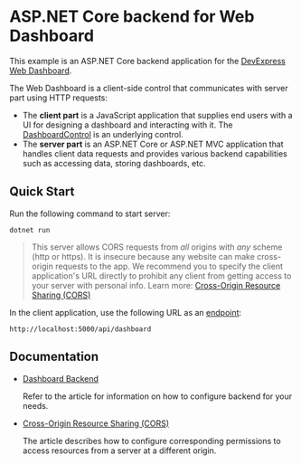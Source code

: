 # ASP.NET Core backend for Web Dashboard

This example is an ASP.NET Core backend application for the [DevExpress Web Dashboard](https://docs.devexpress.com/Dashboard/115955/web-dashboard?v=20.2).

The Web Dashboard is a client-side control that communicates with server part using HTTP requests:

- The **client part** is a JavaScript application that supplies end users with a UI for designing a dashboard and interacting with it. The [DashboardControl](https://docs.devexpress.com/Dashboard/js-DevExpress.Dashboard.DashboardControl) is an underlying control.
- The **server part** is an ASP.NET Core or ASP.NET MVC application that handles client data requests and provides various backend capabilities such as accessing data, storing dashboards, etc.

## Quick Start

Run the following command to start server:

```
dotnet run
```
> This server allows CORS requests from _all_ origins with _any_ scheme (http or https). It is insecure because any website can make cross-origin requests to the app. We recommend you to specify the client application's URL directly to prohibit any client from getting access to your server with personal info. Learn more: [Cross-Origin Resource Sharing (CORS)](https://docs.devexpress.com/Dashboard/400709)

In the client application, use the following URL as an [endpoint](https://docs.devexpress.com/Dashboard/js-DevExpress.Dashboard.DashboardControlOptions?p=netframework#js_devexpress_dashboard_dashboardcontroloptions_endpoint):

```
http://localhost:5000/api/dashboard
```

## Documentation
- [Dashboard Backend](https://docs.devexpress.com/Dashboard/402096?v=20.2)
    
    Refer to the article for information on how to configure backend for your needs.
    
- [Cross-Origin Resource Sharing (CORS)](https://docs.devexpress.com/Dashboard/400709?v=20.2)

    The article describes how to configure corresponding permissions to access resources from a server at a different origin.
